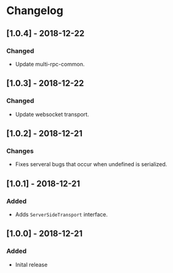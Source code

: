 # Changelog

## [1.0.4] - 2018-12-22
### Changed
- Update multi-rpc-common.

## [1.0.3] - 2018-12-22
### Changed
- Update websocket transport.

## [1.0.2] - 2018-12-21
### Changes
- Fixes serveral bugs that occur when undefined is serialized.

## [1.0.1] - 2018-12-21
### Added
- Adds `ServerSideTransport` interface.

## [1.0.0] - 2018-12-21
### Added
- Inital release